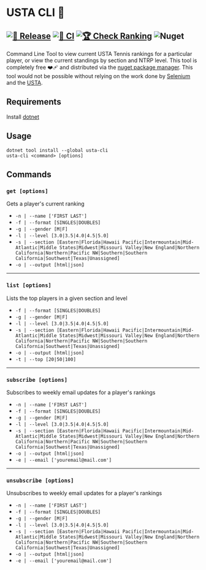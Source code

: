 # USTA CLI 🎾

## [![🚀 Release](https://github.com/lineville/usta-cli/actions/workflows/release.yml/badge.svg)](https://github.com/lineville/usta-cli/actions/workflows/release.yml) [![🧪 CI](https://github.com/lineville/usta-cli/actions/workflows/ci.yml/badge.svg)](https://github.com/lineville/usta-cli/actions/workflows/ci.yml) [![🏆 Check Ranking](https://github.com/lineville/usta-cli/actions/workflows/check_rank.yml/badge.svg)](https://github.com/lineville/usta-cli/actions/workflows/check_rank.yml) ![Nuget](https://img.shields.io/nuget/v/usta-cli)

Command Line Tool to view current USTA Tennis rankings for a particular player, or view the current standings by section and NTRP level. This tool is completely free ❤️‍🩹 and distributed via the [nuget package manager](https://www.nuget.org/packages/usta-cli). This tool would not be possible without relying on the work done by [Selenium](https://github.com/SeleniumHQ/selenium) and the [USTA](https://usta.com).

## Requirements

Install [dotnet](https://dotnet.microsoft.com/en-us/download)

## Usage

```console
dotnet tool install --global usta-cli
usta-cli <command> [options]
```

## Commands

### `get [options]`

Gets a player's current ranking

- `-n | --name ['FIRST LAST']`
- `-f | --format [SINGLES|DOUBLES]`
- `-g | --gender [M|F]`
- `-l | --level [3.0|3.5|4.0|4.5|5.0]`
- `-s | --section [Eastern|Florida|Hawaii Pacific|Intermountain|Mid-Atlantic|Middle States|Midwest|Missouri Valley|New England|Northern California|Northern|Pacific NW|Southern|Southern California|Southwest|Texas|Unassigned]`
- `-o | --output [html|json]`

---

### `list [options]`

Lists the top players in a given section and level

- `-f | --format [SINGLES|DOUBLES]`
- `-g | --gender [M|F]`
- `-l | --level [3.0|3.5|4.0|4.5|5.0]`
- `-s | --section [Eastern|Florida|Hawaii Pacific|Intermountain|Mid-Atlantic|Middle States|Midwest|Missouri Valley|New England|Northern California|Northern|Pacific NW|Southern|Southern California|Southwest|Texas|Unassigned]`
- `-o | --output [html|json]`
- `-t | --top [20|50|100]`

---

### `subscribe [options]`

Subscribes to weekly email updates for a player's rankings

- `-n | --name ['FIRST LAST']`
- `-f | --format [SINGLES|DOUBLES]`
- `-g | --gender [M|F]`
- `-l | --level [3.0|3.5|4.0|4.5|5.0]`
- `-s | --section [Eastern|Florida|Hawaii Pacific|Intermountain|Mid-Atlantic|Middle States|Midwest|Missouri Valley|New England|Northern California|Northern|Pacific NW|Southern|Southern California|Southwest|Texas|Unassigned]`
- `-o | --output [html|json]`
- `-e | --email ['youremail@mail.com']`

---

### `unsubscribe [options]`

Unsubscribes to weekly email updates for a player's rankings

- `-n | --name ['FIRST LAST']`
- `-f | --format [SINGLES|DOUBLES]`
- `-g | --gender [M|F]`
- `-l | --level [3.0|3.5|4.0|4.5|5.0]`
- `-s | --section [Eastern|Florida|Hawaii Pacific|Intermountain|Mid-Atlantic|Middle States|Midwest|Missouri Valley|New England|Northern California|Northern|Pacific NW|Southern|Southern California|Southwest|Texas|Unassigned]`
- `-o | --output [html|json]`
- `-e | --email ['youremail@mail.com']`
